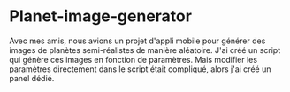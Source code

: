 # Planet-image-generator
Avec mes amis, nous avions un projet d'appli mobile pour générer des images de planètes semi-réalistes de manière aléatoire. J'ai créé un script qui génère ces images en fonction de paramètres. Mais modifier les paramètres directement dans le script était compliqué, alors j'ai créé un panel dédié.
